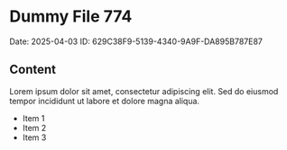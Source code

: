 # Dummy File 774

Date: 2025-04-03
ID: 629C38F9-5139-4340-9A9F-DA895B787E87

## Content

Lorem ipsum dolor sit amet, consectetur adipiscing elit.
Sed do eiusmod tempor incididunt ut labore et dolore magna aliqua.

* Item 1
* Item 2
* Item 3
